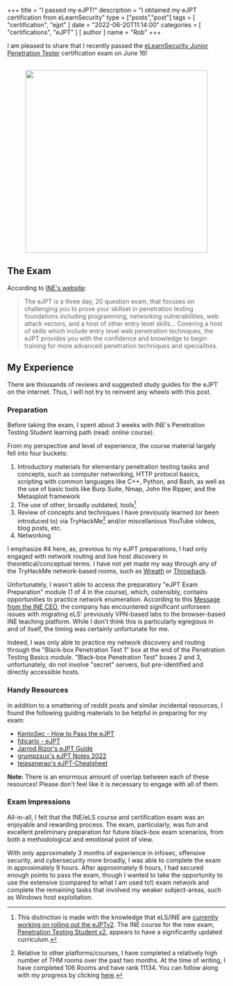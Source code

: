 +++
title = "I passed my eJPT!"
description = "I obtained my eJPT certification from eLearnSecurity"
type = ["posts","post"]
tags = [
    "certification",
    "ejpt"
]
date = "2022-06-20T11:14:00"
categories = [
    "certifications",
    "eJPT"
]
[ author ]
  name = "Rob"
+++

I am pleased to share that I recently passed the [eLearnSecurity Junior Penetration Tester](https://elearnsecurity.com/product/ejpt-certification/) certification exam on June 16!

<br/>

<center>
<img src="/images/ejpt-cert.png" style="height:420px"> 
</center>

## The Exam

According to [INE's website](https://ine.com/learning/certifications/internal/elearnsecurity-junior-penetration-tester):

> The eJPT is a three day, 20 question exam, that focuses on challenging you to prove your skillset in penetration testing foundations including programming, networking vulnerabilities, web attack vectors, and a host of other entry level skills... Covering a host of skills which include entry level web penetration techniques, the eJPT provides you with the confidence and knowledge to begin training for more advanced penetration techniques and specialities.

## My Experience

There are thousands of reviews and suggested study guides for the eJPT on the internet. Thus, I will not try to reinvent any wheels with this post.

### Preparation

Before taking the exam, I spent about 3 weeks with INE's Penetration Testing Student learning path (read: online course). 

From my perspective and level of experience, the course material largely fell into four buckets: 

1. Introductory materials for elementary penetration testing tasks and concepts, such as computer networking, HTTP protocol basics, scripting with common languages like C++, Python, and Bash, as well as the use of basic tools like Burp Suite, Nmap, John the Ripper, and the Metasploit framework
2. The use of other, broadly outdated, tools[^1] 
3. Review of concepts and techniques I have previously learned (or been introduced to) via TryHackMe[^2] and/or miscellanious YouTube videos, blog posts, etc.
4. Networking

I emphasize #4 here, as, previous to my eJPT preparations, I had only engaged with network routing and live host discovery in theoretical/conceptual terms. I have not yet made my way through any of the TryHackMe network-based rooms, such as [Wreath](https://tryhackme.com/room/wreath) or [Throwback](https://tryhackme.com/network/throwback). 

Unfortunately, I wasn't able to access the preparatory "eJPT Exam Preparation" module (1 of 4 in the course), which, ostensibly, contains opportunities to practice network enumeration. According to this [Message from the INE CEO](https://ine.com/blog/message-from-ine-ceo), the company has encountered significant unforseen issues with migrating eLS' previously VPN-based labs to the browser-based INE teaching platform. While I don't think this is particularly egregious in and of itself, the timing was certainly unfortunate for me.

Indeed, I was only able to practice my network discovery and routing through the "Black-box Penetration Test 1" box at the end of the Penetration Testing Basics module. "Black-box Penetration Test" boxes 2 and 3, unfortunately, do not involve "secret" servers, but pre-identified and directly accessible hosts.

### Handy Resources
In addition to a smattering of reddit posts and similar incidental resources, I found the following guiding materials to be helpful in preparing for my exam:
* [KentoSec - How to Pass the eJPT](https://kentosec.com/2019/08/04/how-to-pass-the-ejpt/)
* [fdicarlo - eJPT](https://github.com/fdicarlo/eJPT)
* [Jarrod Rizor's eJPT Guide](https://jarrodrizor.com/ejpt-guide/)
* [grumpzsux's eJPT Notes 2022](https://github.com/grumpzsux/eJPT-Notes)
* [tejasanerao's eJPT-Cheatsheet](https://github.com/tejasanerao/eJPT-Cheatsheet)

**Note:** There is an enormous amount of overlap between each of these resources! Please don't feel like it is necessary to engage with all of them.

### Exam Impressions
All-in-all, I felt that the INE/eLS course and certification exam was an enjoyable and rewarding process. The exam, particularly, was fun and excellent preliminary preparation for future black-box exam scenarios, from both a methodological and emotional point of view. 

With only approximately 3 months of experience in infosec, offensive security, and cybersecurity more broadly, I was able to complete the exam in approximately 9 hours. After approximately 6 hours, I had secured enough points to pass the exam, though I wanted to take the opportunity to use the extensive (compared to what I am used to!) exam network and complete the remaining tasks that involved my weaker subject-areas, such as Windows host exploitation.

[^1]: This distinction is made with the knowledge that eLS/INE are [currently working on rolling out the eJPTv2](https://ine.com/blog/new-ejpt-coming-soon?utm%5C_source=linkedin&utm%5C_medium=organic&utm%5C_campaign=NeweJPTComingSoon&utm%5C_content=blog). The INE course for the new exam, [Penetration Testing Student v2](https://my.ine.com/CyberSecurity/learning-paths/61f88d91-79ff-4d8f-af68-873883dbbd8c/penetration-testing-student-v2), appears to have a significantly updated curriculum. 

[^2]: Relative to other platforms/courses, I have completed a relatively high number of THM rooms over the past two months. At the time of writing, I have completed 106 Rooms and have rank 11134. You can follow along with my progress by clicking [here](https://tryhackme.com/p/robscharf).